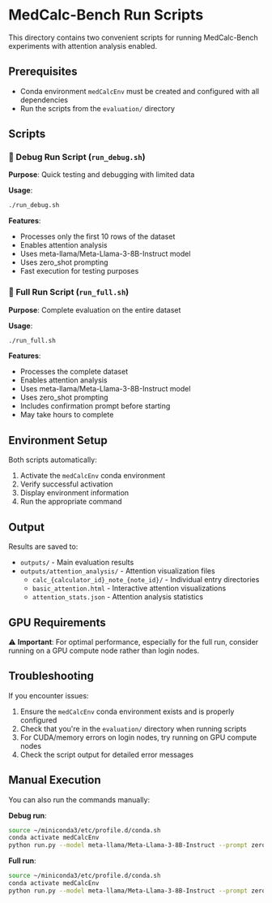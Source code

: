# MedCalc-Bench Run Scripts

This directory contains two convenient scripts for running MedCalc-Bench experiments with attention analysis enabled.

## Prerequisites

- Conda environment `medCalcEnv` must be created and configured with all dependencies
- Run the scripts from the `evaluation/` directory

## Scripts

### 🔧 Debug Run Script (`run_debug.sh`)

**Purpose**: Quick testing and debugging with limited data

**Usage**:
```bash
./run_debug.sh
```

**Features**:
- Processes only the first 10 rows of the dataset
- Enables attention analysis
- Uses meta-llama/Meta-Llama-3-8B-Instruct model
- Uses zero_shot prompting
- Fast execution for testing purposes

### 🚀 Full Run Script (`run_full.sh`)

**Purpose**: Complete evaluation on the entire dataset

**Usage**:
```bash
./run_full.sh
```

**Features**:
- Processes the complete dataset
- Enables attention analysis
- Uses meta-llama/Meta-Llama-3-8B-Instruct model
- Uses zero_shot prompting
- Includes confirmation prompt before starting
- May take hours to complete

## Environment Setup

Both scripts automatically:
1. Activate the `medCalcEnv` conda environment
2. Verify successful activation
3. Display environment information
4. Run the appropriate command

## Output

Results are saved to:
- `outputs/` - Main evaluation results
- `outputs/attention_analysis/` - Attention visualization files
  - `calc_{calculator_id}_note_{note_id}/` - Individual entry directories
  - `basic_attention.html` - Interactive attention visualizations
  - `attention_stats.json` - Attention analysis statistics

## GPU Requirements

⚠️ **Important**: For optimal performance, especially for the full run, consider running on a GPU compute node rather than login nodes.

## Troubleshooting

If you encounter issues:
1. Ensure the `medCalcEnv` conda environment exists and is properly configured
2. Check that you're in the `evaluation/` directory when running scripts
3. For CUDA/memory errors on login nodes, try running on GPU compute nodes
4. Check the script output for detailed error messages

## Manual Execution

You can also run the commands manually:

**Debug run**:
```bash
source ~/miniconda3/etc/profile.d/conda.sh
conda activate medCalcEnv
python run.py --model meta-llama/Meta-Llama-3-8B-Instruct --prompt zero_shot --enable_attention_analysis --debug_run
```

**Full run**:
```bash
source ~/miniconda3/etc/profile.d/conda.sh
conda activate medCalcEnv
python run.py --model meta-llama/Meta-Llama-3-8B-Instruct --prompt zero_shot --enable_attention_analysis
``` 